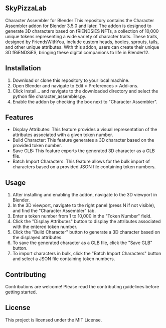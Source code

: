   SkyPizzaLab
-------------------------------
Character Assembler for Blender
This repository contains the Character Assembler addon for Blender 3.5.0 and later. The addon is designed to generate 3D characters based on fRiENDSiES NFTs, a collection of 10,000 unique tokens representing a wide variety of character traits. These traits, designed by FriendsWithYou, include custom heads, bodies, sprouts, tails, and other unique attributes. With this addon, users can create their unique 3D fRiENDSiES, bringing these digital companions to life in Blender​1​​2​.

Installation
--------------
1. Download or clone this repository to your local machine.
2. Open Blender and navigate to Edit > Preferences > Add-ons.
3. Click Install... and navigate to the downloaded directory and select the python file character_assembler.py.
4. Enable the addon by checking the box next to "Character Assembler".

Features
----------
- Display Attributes: This feature provides a visual representation of the attributes associated with a given token number.
- Build Character: This feature generates a 3D character based on the provided token number.
- Save GLB: This feature exports the generated 3D character as a GLB file.
- Batch Import Characters: This feature allows for the bulk import of characters based on a provided JSON file containing token numbers.

Usage
-------
1. After installing and enabling the addon, navigate to the 3D viewport in Blender.
2. In the 3D viewport, navigate to the right panel (press N if not visible), and find the "Character Assembler" tab.
3. Enter a token number from 1 to 10,000 in the "Token Number" field.
4. Click the "Display Attributes" button to display the attributes associated with the entered token number.
5. Click the "Build Character" button to generate a 3D character based on the displayed attributes.
6. To save the generated character as a GLB file, click the "Save GLB" button.
7. To import characters in bulk, click the "Batch Import Characters" button and select a JSON file containing token numbers.

Contributing
--------------
Contributions are welcome! Please read the contributing guidelines before getting started.

License
--------
This project is licensed under the MIT License.
